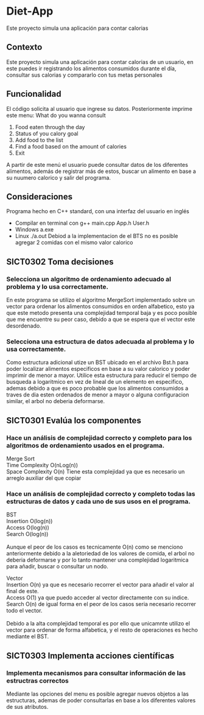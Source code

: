# Diet-App
Este proyecto simula una aplicación para contar calorias
## Contexto
Este proyecto simula una aplicación para contar calorias de un usuario, en este puedes ir registrando los alimentos consumidos durante el día, consultar sus calorias
y compararlo con tus metas personales
## Funcionalidad
El código solicita al usuario que ingrese su datos.
Posteriormente imprime este menu:
What do you wanna consult
1. Food eaten through the day
2. Status of you calory goal
3. Add food to the list
4. Find a food based on the amount of calories
5. Exit
   
A partir de este menú el usuario puede consultar datos de los diferentes alimentos,
además de registrar más de estos, buscar un alimento en base a su nuumero calorico y salir del programa.
## Consideraciones
Programa hecho en C++ standard, con una interfaz del usuario en inglés
- Compilar en terminal con g++ main.cpp App.h User.h
- Windows a.exe
- Linux ./a.out
  Debiod a la implementacion de el BTS no es posible agregar 2 comidas con el mismo valor calorico
## SICT0302 Toma decisiones 
### Selecciona un algoritmo de ordenamiento adecuado al problema y lo usa correctamente.
En este programa se utilizo el algoritmo MergeSort implementado sobre un vector para ordenar los alimentos consumidos
en orden alfabetico, esto ya que este metodo presenta una complejidad temporal baja y es poco posible que me encuentre 
su peor caso, debido a que se espera que el vector este desordenado.
### Selecciona una estructura de datos adecuada al problema y lo usa correctamente.
Como estructura adicional utize un BST ubicado en el archivo Bst.h
para poder localizar alimentos especificos en base a su valor calorico y poder imprimir de menor a mayor. 
Utilice esta estructura para reducir el tiempo de busqueda a logaritmico en vez de lineal de un elemento en especifico, ademas debido a que es
poco probable que los alimentos consumidos a traves de dia esten ordenados de menor a mayor o alguna configuracion similar, el arbol no deberia deformarse.
## SICT0301 Evalúa los componentes
### Hace un análisis de complejidad correcto y completo para los algoritmos de ordenamiento usados en el programa.
Merge Sort <br>
Time Complexity O(nLog(n)) <br>
Space Complexity O(n) Tiene esta complejidad ya que es necesario un arreglo auxiliar del que copiar <br>
### Hace un análisis de complejidad correcto y completo todas las estructuras de datos y cada uno de sus usos en el programa.
BST <br>
Insertion O(log(n)) <br>
Access O(log(n)) <br>
Search O(log(n)) <br>
<br>
Aunque el peor de los casos es tecnicamente O(n) como se menciono anteriormente debido a la 
aletoriedad de los valores de comida, el arbol no deberia deformarse y por lo tanto mantener una complejidad logaritmica
para añadir, buscar o consultar un nodo. 

Vector <br>
Insertion O(n) ya que es necesario recorrer el vector para añadir el valor al final de este. <br> 
Access O(1) ya que puedo acceder al vector directamente con su indice. <br>
Search O(n) de igual forma en el peor de los casos seria necesario recorrer todo el vector. <br>
<br>
Debido a la alta complejidad temporal es por ello que unicamnte utilizo el vector para ordenar de forma alfabetica, 
y el resto de operaciones es hecho mediante el BST.
## SICT0303 Implementa acciones científicas
### Implementa mecanismos para consultar información de las estructras correctos
Mediante las opciones del menu es posible agregar nuevos objetos a las estructuras, ademas de poder consultarlas en base a los
diferentes valores de sus atributos.
